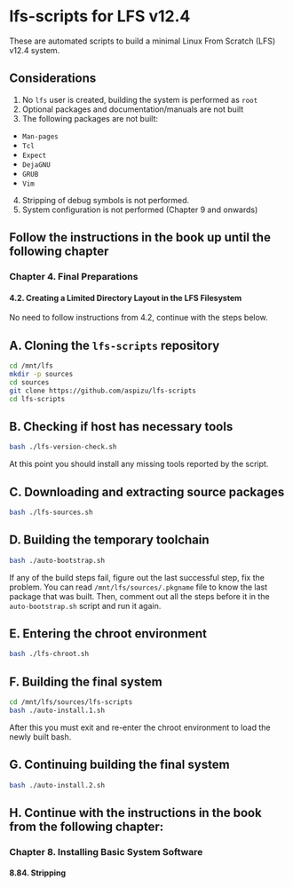 # lfs-scripts for LFS v12.4

These are automated scripts to build a minimal Linux From Scratch (LFS) v12.4 system.

## Considerations

1. No `lfs` user is created, building the system is performed as `root`
2. Optional packages and documentation/manuals are not built
3. The following packages are not built:
  - `Man-pages`
  - `Tcl`
  - `Expect`
  - `DejaGNU`
  - `GRUB`
  - `Vim`
4. Stripping of debug symbols is not performed.
5. System configuration is not performed (Chapter 9 and onwards)

## Follow the instructions in the book up until the following chapter

### Chapter 4. Final Preparations

#### 4.2. Creating a Limited Directory Layout in the LFS Filesystem

No need to follow instructions from 4.2, continue with the steps below.

## A. Cloning the `lfs-scripts` repository

```sh
cd /mnt/lfs
mkdir -p sources
cd sources
git clone https://github.com/aspizu/lfs-scripts
cd lfs-scripts
```

## B. Checking if host has necessary tools

```sh
bash ./lfs-version-check.sh
```

At this point you should install any missing tools reported by the script.

## C. Downloading and extracting source packages

```sh
bash ./lfs-sources.sh
```

## D. Building the temporary toolchain

```sh
bash ./auto-bootstrap.sh
```

If any of the build steps fail, figure out the last successful step, fix the problem.
You can read `/mnt/lfs/sources/.pkgname` file to know the last package that was built.
Then, comment out all the steps before it in the `auto-bootstrap.sh` script and run it again.

## E. Entering the chroot environment

```sh
bash ./lfs-chroot.sh
```

## F. Building the final system

```sh
cd /mnt/lfs/sources/lfs-scripts
bash ./auto-install.1.sh
```

After this you must exit and re-enter the chroot environment to load the newly built
bash.

## G. Continuing building the final system

```sh
bash ./auto-install.2.sh
```

## H. Continue with the instructions in the book from the following chapter:

### Chapter 8. Installing Basic System Software

#### 8.84. Stripping
